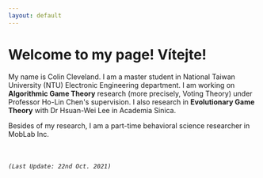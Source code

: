 ```yaml
---
layout: default
---
```


# Welcome to my page! Vítejte!

My name is Colin Cleveland. I am a master student in National Taiwan University (NTU) Electronic Engineering department.  I am working on **Algorithmic Game Theory** research (more precisely, Voting Theory) under Professor Ho-Lin Chen's supervision. I also research in **Evolutionary Game Theory** with Dr Hsuan-Wei Lee in Academia Sinica.

Besides of my research, I am a part-time behavioral science researcher in MobLab Inc. 

<br>

###### `(Last Update: 22nd Oct. 2021)`

<!--
Some thing $$\frac{1}{2}$$.

$$\frac{1}{2}$$
-->

